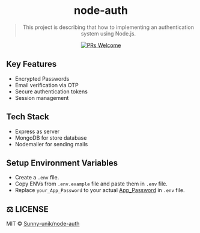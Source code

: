<div align="center">

# node-auth

> This project is describing that how to implementing an authentication system using Node.js.

[![PRs Welcome](https://img.shields.io/badge/PRs-welcome-brightgreen.svg?style=flat-square)](https://github.com/Sunny-unik/node-auth)

</div>

## Key Features

- Encrypted Passwords
- Email verification via OTP
- Secure authentication tokens
- Session management

## Tech Stack

- Express as server
- MongoDB for store database
- Nodemailer for sending mails

## Setup Environment Variables

- Create a `.env` file.
- Copy ENVs from `.env.example` file and paste them in `.env` file.
- Replace `your_App_Password` to your actual [App_Password](https://support.google.com/mail/answer/185833?hl=en) in `.env` file.

## ⚖️ LICENSE

MIT © [Sunny-unik/node-auth](LICENSE)

